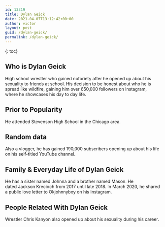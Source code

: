 ```yaml
---
id: 13319
title: Dylan Geick
date: 2021-04-07T13:12:42+00:00
author: victor
layout: post
guid: /dylan-geick/
permalink: /dylan-geick/
---
```



{: toc}


## Who is Dylan Geick



High school wrestler who gained notoriety after he opened up about his sexuality to friends at school. His decision to be honest about who he is spread like wildfire, gaining him over 650,000 followers on Instagram, where he showcases his day to day life. 

                
                
                
## Prior to Popularity



He attended Stevenson High School in the Chicago area. 

                
                
                
## Random data



Also a vlogger, he has gained 190,000 subscribers opening up about his life on his self-titled YouTube channel.

                
                
                
## Family & Everyday Life of Dylan Geick



He has a sister named Johnna and a brother named Mason. He dated Jackson Krecioch from 2017 until late 2018. In March 2020, he shared a public love letter to Okjohnnyboy on his Instagram.

                
                
                
## People Related With Dylan Geick



Wrestler Chris Kanyon also opened up about his sexuality during his career. 

                
              
            
          
          
          